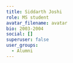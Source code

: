 ```yaml
---
title: Siddarth Joshi
role: MS student
avatar_filename: avatar
bio: 2003-2004
social: []
superuser: false
user_groups:
  - Alumni
---
```

